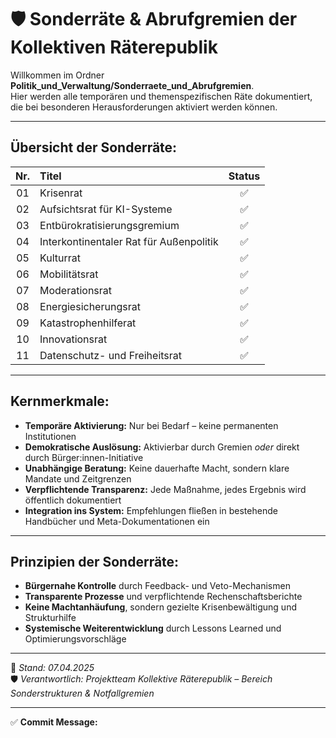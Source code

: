 # 🛡️ Sonderräte & Abrufgremien der Kollektiven Räterepublik

Willkommen im Ordner **Politik_und_Verwaltung/Sonderraete_und_Abrufgremien**.  
Hier werden alle temporären und themenspezifischen Räte dokumentiert, die bei besonderen Herausforderungen aktiviert werden können.

---

## Übersicht der Sonderräte:

| Nr. | Titel | Status |
|:---:|:------------------------------------------------|:--------:|
| 01 | Krisenrat | ✅ |
| 02 | Aufsichtsrat für KI-Systeme | ✅ |
| 03 | Entbürokratisierungsgremium | ✅ |
| 04 | Interkontinentaler Rat für Außenpolitik | ✅ |
| 05 | Kulturrat | ✅ |
| 06 | Mobilitätsrat | ✅ |
| 07 | Moderationsrat | ✅ |
| 08 | Energiesicherungsrat | ✅ |
| 09 | Katastrophenhilferat | ✅ |
| 10 | Innovationsrat | ✅ |
| 11 | Datenschutz- und Freiheitsrat | ✅ |

---

## Kernmerkmale:

- **Temporäre Aktivierung:** Nur bei Bedarf – keine permanenten Institutionen
- **Demokratische Auslösung:** Aktivierbar durch Gremien *oder* direkt durch Bürger:innen-Initiative
- **Unabhängige Beratung:** Keine dauerhafte Macht, sondern klare Mandate und Zeitgrenzen
- **Verpflichtende Transparenz:** Jede Maßnahme, jedes Ergebnis wird öffentlich dokumentiert
- **Integration ins System:** Empfehlungen fließen in bestehende Handbücher und Meta-Dokumentationen ein

---

## Prinzipien der Sonderräte:

- **Bürgernahe Kontrolle** durch Feedback- und Veto-Mechanismen
- **Transparente Prozesse** und verpflichtende Rechenschaftsberichte
- **Keine Machtanhäufung**, sondern gezielte Krisenbewältigung und Strukturhilfe
- **Systemische Weiterentwicklung** durch Lessons Learned und Optimierungsvorschläge

---

📅 *Stand: 07.04.2025*  
🛡️ *Verantwortlich: Projektteam Kollektive Räterepublik – Bereich Sonderstrukturen & Notfallgremien*

---

✅ **Commit Message:**

